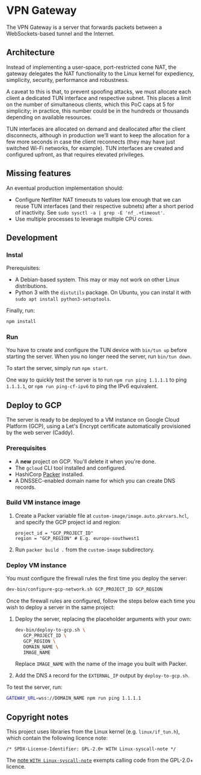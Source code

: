 # VPN Gateway

The VPN Gateway is a server that forwards packets between a WebSockets-based tunnel and the Internet.

## Architecture

Instead of implementing a user-space, port-restricted cone NAT,
the gateway delegates the NAT functionality to the Linux kernel for
expediency, simplicity, security, performance and robustness.

A caveat to this is that,
to prevent spoofing attacks,
we must allocate each client a dedicated TUN interface and respective subnet.
This places a limit on the number of simultaneous clients,
which this PoC caps at 5 for simplicity;
in practice,
this number could be in the hundreds or thousands depending on available resources.

TUN interfaces are allocated on demand and deallocated after the client disconnects,
although in production we'll want to keep the allocation for a few more seconds in case the client reconnects
(they may have just switched Wi-Fi networks, for example).
TUN interfaces are created and configured upfront,
as that requires elevated privileges.

## Missing features

An eventual production implementation should:

- Configure Netfilter NAT timeouts to values low enough that we can reuse TUN interfaces (and their respective subnets) after a short period of inactivity.
  See `sudo sysctl -a | grep -E 'nf_.+timeout'`.
- Use multiple processes to leverage multiple CPU cores.

## Development

### Instal

Prerequisites:

- A Debian-based system. This may or may not work on other Linux distributions.
- Python 3 with the `distutils` package. On Ubuntu, you can instal it with `sudo apt install python3-setuptools`.

Finally, run:

```bash
npm install
```

### Run

You have to create and configure the TUN device with `bin/tun up` before starting the server.
When you no longer need the server, run `bin/tun down`.

To start the server, simply run `npm start`.

One way to quickly test the server is to run `npm run ping 1.1.1.1` to ping `1.1.1.1`,
or `npm run ping-cf-ipv6` to ping the IPv6 equivalent.

## Deploy to GCP

The server is ready to be deployed to a VM instance on Google Cloud Platform (GCP),
using a Let's Encrypt certificate automatically provisioned by the web server (Caddy).

### Prerequisites

- A **new** project on GCP. You'll delete it when you're done.
- The `gcloud` CLI tool installed and configured.
- HashiCorp [Packer](https://www.packer.io) installed.
- A DNSSEC-enabled domain name for which you can create DNS records.

### Build VM instance image

1. Create a Packer variable file at `custom-image/image.auto.pkrvars.hcl`, and specify the GCP project id and region:

   ```hcl
   project_id = "GCP_PROJECT_ID"
   region = "GCP_REGION" # E.g. europe-southwest1
   ```

2. Run `packer build .` from the `custom-image` subdirectory.

### Deploy VM instance

You must configure the firewall rules the first time you deploy the server:

```bash
dev-bin/configure-gcp-network.sh GCP_PROJECT_ID GCP_REGION
```

Once the firewall rules are configured, follow the steps below each time you wish to deploy a server in the same project:

1. Deploy the server, replacing the placeholder arguments with your own:

   ```bash
   dev-bin/deploy-to-gcp.sh \
      GCP_PROJECT_ID \
      GCP_REGION \
      DOMAIN_NAME \
      IMAGE_NAME
   ```

   Replace `IMAGE_NAME` with the name of the image you built with Packer.

2. Add the DNS `A` record for the `EXTERNAL_IP` output by `deploy-to-gcp.sh`.

To test the server, run:

```bash
GATEWAY_URL=wss://DOMAIN_NAME npm run ping 1.1.1.1
```

## Copyright notes

This project uses libraries from the Linux kernel (e.g. `linux/if_tun.h`),
which contain the following licence note:

```
/* SPDX-License-Identifier: GPL-2.0+ WITH Linux-syscall-note */
```

The [note `WITH Linux-syscall-note`](https://spdx.org/licenses/Linux-syscall-note.html) exempts calling code from the GPL-2.0+ licence.
